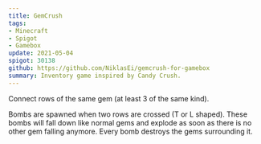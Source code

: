```yaml
---
title: GemCrush
tags:
- Minecraft
- Spigot
- Gamebox 
update: 2021-05-04
spigot: 30138
github: https://github.com/NiklasEi/gemcrush-for-gamebox
summary: Inventory game inspired by Candy Crush.
---
```


Connect rows of the same gem (at least 3 of the same kind).

Bombs are spawned when two rows are crossed (T or L shaped). These bombs will fall down like normal gems and explode as soon as there is no other gem falling anymore. Every bomb destroys the gems surrounding it.

